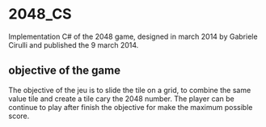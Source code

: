 # 2048_CS

Implementation C# of the 2048 game, designed in march 2014 by Gabriele Cirulli and published the 9 march 2014.

## objective of the game
The objective of the jeu is to slide the tile on a grid, to combine the same value tile and create a tile cary the 2048 number.
The player can be continue to play after finish the objective for make the maximum possible score.
